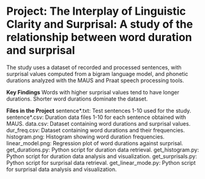 # Project: The Interplay of Linguistic Clarity and Surprisal: A study of the relationship between word duration and surprisal
The study uses a dataset of recorded and processed sentences, with surprisal values computed from a bigram language model, and phonetic durations analyzed with the MAUS and Praat speech processing tools.

**Key Findings**
Words with higher surprisal values tend to have longer durations. Shorter word durations dominate the dataset.

**Files in the Project**
sentence*.txt: Test sentences 1-10 used for the study.
sentence*.csv: Duration data files 1-10 for each sentence obtained with MAUS.
data.csv: Dataset containing word durations and surprisal values.
dur_freq.csv: Dataset containing word durations and their frequencies.
histogram.png: Histogram showing word duration frequencies.
linear_model.png: Regression plot of word durations against surprisal.
get_durations.py: Python script for duration data retrieval.
get_histogram.py: Python script for duration data analysis and visualization.
get_surprisals.py: Python script for surprisal data retrieval.
get_linear_mode.py: Python script for surprisal data analysis and visualization.
